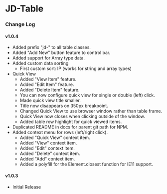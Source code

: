 # JD-Table

### Change Log

#### v1.0.4
- Added prefix "jd-" to all table classes.
- Added "Add New" button feature to control bar.
- Added support for Array type data.
- Added custom data sorting
    - First custom sort: IP (works for string and array types)
- Quick View
    - Added "View Item" feature.
    - Added "Edit Item" feature.
    - Added "Delete Item" feature.
    - You can now configure quick view for single or double (left) click.
    - Made quick view title smaller.
    - Title now disappears on 350px breakpoint.
    - Changed Quick View to use browser window rather than table frame.
    - Quick View now closes when clicking outside of the window.
    - Added table row highlight for quick viewed items.
- Duplicated README in docs for parent git path for NPM.
- Added context menu for rows (left/right click).
    - Added "Quick View" context item.
    - Added "View" context item.
    - Added "Edit" context item.
    - Added "Delete" context item.
    - Added "Add" context item.
    - Added a polyfill for the Element.closest function for IE11 support.

#### v1.0.3
- Initial Release